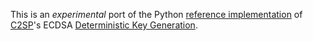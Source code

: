 This is an *experimental* port of the Python [reference implementation](https://github.com/C2SP/C2SP/blob/main/det-keygen/ecdsa.py) of [C2SP](https://github.com/C2SP/C2SP)'s ECDSA [Deterministic Key Generation](https://c2sp.org/det-keygen).
